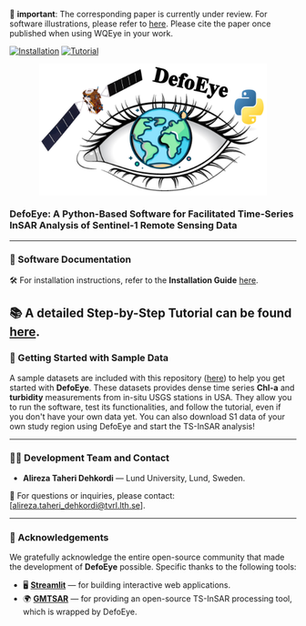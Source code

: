 🛑 **important**: The corresponding paper is currently under review. For software illustrations, please refer to [here](docs/Step-by-Step.pdf). Please cite the paper once published when using WQEye in your work.

[![Installation](https://img.shields.io/badge/Installation-PDF%20Guide-green)](docs/Installation.pdf)
[![Tutorial](https://img.shields.io/badge/Step--by--Step%20Tutorial-PDF%20Guide-blue)](docs/Step-by-Step.pdf)

<p align="center">
  <img src="docs/logo.jpg" alt="DefoEye Logo" width="400" style="vertical-align:middle;">
</p>

### DefoEye: A Python-Based Software for Facilitated Time-Series InSAR Analysis of Sentinel-1 Remote Sensing Data
---------------------------------------------------------------------------------------------
### 📝 Software Documentation

🛠️ For installation instructions, refer to the **Installation Guide** [here](docs/Installation.pdf).

📚 A detailed **Step-by-Step Tutorial** can be found [here](docs/Step-by-Step.pdf).
---------------------------------------------------------------------------------------------

### 📁 Getting Started with Sample Data

A sample datasets are included with this repository ([here](example/)) to help you get started with **DefoEye**. 
These datasets provides dense time series **Chl-a** and **turbidity** measurements from in-situ USGS stations in USA.
They allow you to run the software, test its functionalities, and follow the tutorial, even if you don't have your own data yet. You can also download S1 data of your own study region using DefoEye and start the TS-InSAR analysis!

---------------------------------------------------------------------------------------------

### 👨‍💻 Development Team and Contact

- **Alireza Taheri Dehkordi** — Lund University, Lund, Sweden.

📧 For questions or inquiries, please contact: [alireza.taheri_dehkordi@tvrl.lth.se].

---------------------------------------------------------------------------------------------

### 🙏 Acknowledgements

We gratefully acknowledge the entire open-source community that made the development of **DefoEye** possible. Specific thanks to the following tools:

- 🖥️ **[Streamlit](https://streamlit.io/)** — for building interactive web applications.  
- 🌍 **[GMTSAR](https://topex.ucsd.edu/gmtsar/)** — for providing an open-source TS-InSAR processing tool, which is wrapped by DefoEye.
